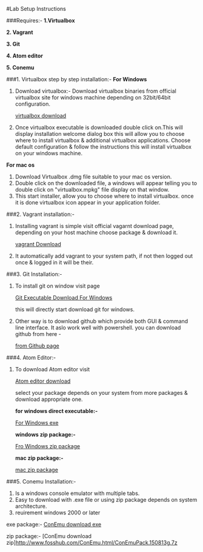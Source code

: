 #Lab Setup Instructions

###Requires:-
**1.Virtualbox**

**2. Vagrant**

**3. Git**

**4. Atom editor**

**5. Conemu**

###1. Virtualbox step by step installation:-
**For Windows**

1. Download virtualbox:- Download virtualbox binaries from official virtualbox site for windows machine depending on 32bit/64bit configuration.

   [virtualbox download]([https://www.virtualbox.org/wiki/Downloads)


2. Once virtualbox executable is downloaded double click on.This will display installation welcome dialog box this will allow you to choose where to install virtualbox & additional virtualbox applications.
Choose default configuration & follow the instructions this will install virtualbox on your windows machine.

**For mac os**

1. Download Virtualbox .dmg file suitable to your mac os version.
2. Double click on the downloaded file, a windows will appear telling you to double click on "virtualbox.mpkg" file display on that window.
3. This start installer, allow you to choose where to install virtualbox. once it is done virtualbox icon appear in your application folder.

###2. Vagrant installation:-

1. Installing vagrant is simple visit official vagarnt download page, depending on your host machine choose package & download it.

    [vagrant Download](https://www.vagrantup.com/downloads.html)

2. It automatically add vagrant to your system path, if not then logged out once & logged in it will be their.
   
###3. Git Installation:-

1. To install git on window visit page

   [Git Executable Download For Windows](https://git-scm.com/download/win)
   
   this will directly start download git for windows.
   
2. Other way is to download github which provide both GUI & command line interface. It aslo work well with powershell. you can download github from here -
  
   [from Github page](http://windows.github.com) 
   
###4. Atom Editor:-

1. To download Atom editor visit 
  
   [Atom editor download](https://atom.io/)
  
   select your package depends on your system from more packages & download appropriate one.
  
   **for windows direct executable:-**
  
   [For Windows exe](https://github.com/atom/atom/releases/download/v1.7.4/AtomSetup.exe)
    
   **windows zip package:-**
    
   [Fro Windows zip package ](https://github.com/atom/atom/releases/download/v1.7.4/atom-windows.zip)
    
   **mac zip package:-**
 
   [mac zip package](https://github.com/atom/atom/releases/download/v1.7.4/atom-mac.zip)
   
###5. Conemu Installation:-  

1. Is a windows console emulator with multiple tabs.
2. Easy to download with .exe file or using zip package depends on system architecture.
3. reuirement windows 2000 or later

  exe package:-
 [ConEmu download exe](http://www.fosshub.com/ConEmu.html/ConEmuSetup.150813g.exe)
 
 zip package:-
 [ConEmu download zip]http://www.fosshub.com/ConEmu.html/ConEmuPack.150813g.7z       
   
   
             
